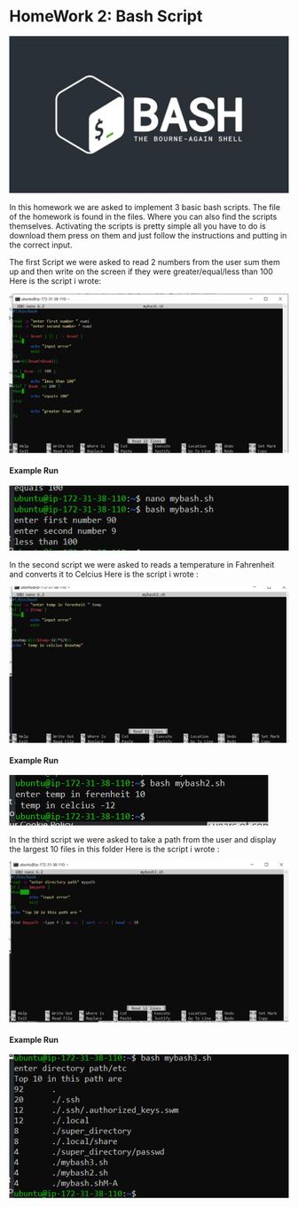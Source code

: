 <h1>HomeWork 2: Bash Script</h1>

![alt text](https://github.com/Samer99Najjar/Fursa_HW/blob/main/BashScript_HW1/pic/BashPic.jpg)

In this homework we are asked to implement 3 basic bash scripts.
The file of the homework is found in the files. Where you can also find the scripts themselves.
Activating the scripts is pretty simple all you have to do is download them press on them and just follow the instructions and putting in the correct input.

The first Script we were asked to read 2 numbers from the user sum them up
and then write on the screen if they were greater/equal/less than 100
Here is the script i wrote:

![alt text](https://github.com/Samer99Najjar/Fursa_HW/blob/main/BashScript_HW1/pic/mybash1.PNG)

#### **Example Run**

![alt text](https://github.com/Samer99Najjar/Fursa_HW/blob/main/BashScript_HW1/pic/mybash1example.PNG)





In the second script we were asked to reads a temperature in Fahrenheit and converts
it to Celcius
Here is the script i wrote :

![alt text](https://github.com/Samer99Najjar/Fursa_HW/blob/main/BashScript_HW1/pic/mybash2.PNG)

#### **Example Run**

![alt text](https://github.com/Samer99Najjar/Fursa_HW/blob/main/BashScript_HW1/pic/mybash2example.PNG)





In the third   script we were asked to take a path from the user and display the largest 10 files in this folder
Here is the script i wrote  :

![alt text](https://github.com/Samer99Najjar/Fursa_HW/blob/main/BashScript_HW1/pic/mybash3.PNG)

#### **Example Run**

![alt text](https://github.com/Samer99Najjar/Fursa_HW/blob/main/BashScript_HW1/pic/mybash3example.PNG)
